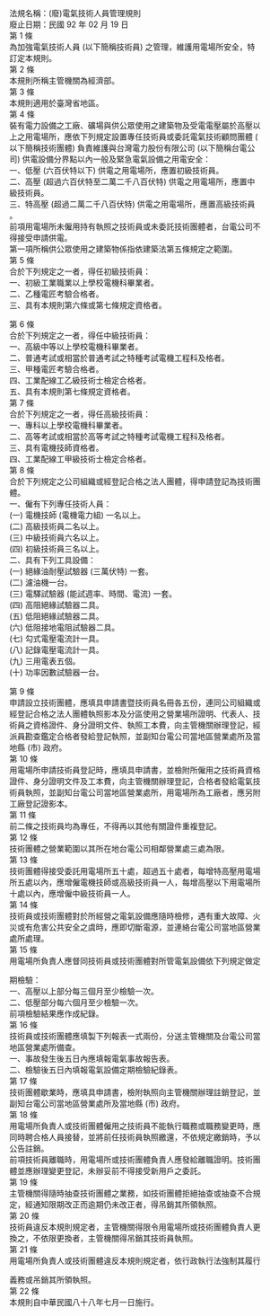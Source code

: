 法規名稱：(廢)電氣技術人員管理規則  
廢止日期：民國 92 年 02 月 19 日  
第 1 條  
為加強電氣技術人員 (以下簡稱技術員) 之管理，維護用電場所安全，特  
訂定本規則。  
第 2 條  
本規則所稱主管機關為經濟部。  
第 3 條  
本規則適用於臺灣省地區。  
第 4 條  
裝有電力設備之工廠、礦場與供公眾使用之建築物及受電電壓屬於高壓以  
上之用電場所，應依下列規定設置專任技術員或委託電氣技術顧問團體 (  
以下簡稱技術團體) 負責維護與台灣電力股份有限公司 (以下簡稱台電公  
司) 供電設備分界點以內一般及緊急電氣設備之用電安全：  
一、低壓 (六百伏特以下) 供電之用電場所，應置初級技術員。  
二、高壓 (超過六百伏特至二萬二千八百伏特) 供電之用電場所，應置中  
級技術員。  
三、特高壓 (超過二萬二千八百伏特) 供電之用電場所，應置高級技術員  
。  
前項用電場所未僱用持有執照之技術員或未委託技術團體者，台電公司不  
得接受申請供電。  
第一項所稱供公眾使用之建築物係指依建築法第五條規定之範圍。  
第 5 條  
合於下列規定之一者，得任初級技術員：  
一、初級工業職業以上學校電機科畢業者。  
二、乙種電匠考驗合格者。  
三、具有本規則第六條或第七條規定資格者。  


第 6 條  
合於下列規定之一者，得任中級技術員：  
一、高級中等以上學校電機科畢業者。  
二、普通考試或相當於普通考試之特種考試電機工程科及格者。  
三、甲種電匠考驗合格者。  
四、工業配線工乙級技術士檢定合格者。  
五、具有本規則第七條規定資格者。  
第 7 條  
合於下列規定之一者，得任高級技術員：  
一、專科以上學校電機科畢業者。  
二、高等考試或相當於高等考試之特種考試電機工程科及格者。  
三、具有電機技師資格者。  
四、工業配線工甲級技術士檢定合格者。  
第 8 條  
合於下列規定之公司組織或經登記合格之法人團體，得申請登記為技術團  
體。  
一、僱有下列專任技術人員：  
(一) 電機技師 (電機電力組) 一名以上。  
(二) 高級技術員二名以上。  
(三) 中級技術員六名以上。  
(四) 初級技術員三名以上。  
二、具有下列工具設備：  
(一) 絕緣油耐壓試驗器 (三萬伏特) 一套。  
(二) 濾油機一台。  
(三) 電驛試驗器 (能試週率、時間、電流) 一套。  
(四) 高阻絕緣試驗器二具。  
(五) 低阻絕緣試驗器二具。  
(六) 低阻接地電阻試驗器二具。  
(七) 勾式電壓電流計一具。  
(八) 記錄電壓電流計一具。  
(九) 三用電表五個。  
(十) 功率因數試驗器一台。  


第 9 條  
申請設立技術團體，應填具申請書暨技術員名冊各五份，連同公司組織或  
經登記合格之法人團體執照影本及分區使用之營業場所證明、代表人、技  
術員之資格證件、身分證明文件、執照工本費，向主管機關辦理登記，經  
派員勘查鑑定合格者發給登記執照，並副知台電公司當地區營業處所及當  
地縣 (市) 政府。  
第 10 條  
用電場所申請技術員登記時，應填具申請書，並檢附所僱用之技術員資格  
證件、身分證明文件及工本費，向主管機關辦理登記，合格者發給電氣技  
術員執照，並副知台電公司當地區營業處所，用電場所為工廠者，應另附  
工廠登記證影本。  
第 11 條  
前二條之技術員均為專任，不得再以其他有關證件重複登記。  
第 12 條  
技術團體之營業範圍以其所在地台電公司相鄰營業處三處為限。  
第 13 條  
技術團體得接受委託用電場所五十處，超過五十處者，每增特高壓用電場  
所五處以內，應增僱電機技師或高級技術員一人，每增高壓以下用電場所  
十處以內，應增僱中級技術員一人。  
第 14 條  
技術員或技術團體對於所經營之電氣設備應隨時檢修，遇有重大故障、火  
災或有危害公共安全之虞時，應即切斷電源，並連絡台電公司當地區營業  
處所處理。  
第 15 條  
用電場所負責人應督同技術員或技術團體對所管電氣設備依下列規定做定  


期檢驗：  
一、高壓以上部分每三個月至少檢驗一次。  
二、低壓部分每六個月至少檢驗一次。  
前項檢驗結果應作成紀錄。  
第 16 條  
技術員或技術團體應填製下列報表一式兩份，分送主管機關及台電公司當  
地區營業處所備查。  
一、事故發生後五日內應填報電氣事故報告表。  
二、檢驗後五日內填報電氣設備定期檢驗紀錄表。  
第 17 條  
技術團體歇業時，應填具申請書，檢附執照向主管機關辦理註銷登記，並  
副知台電公司當地區營業處所及當地縣 (市) 政府。  
第 18 條  
用電場所負責人或技術團體僱用之技術員不能執行職務或職務變更時，應  
同時聘合格人員接替，並將前任技術員執照繳還，不依規定繳銷時，予以  
公告註銷。  
前項技術員離職時，用電場所或技術團體負責人應發給離職證明。技術團  
體並應辦理變更登記，未辦妥前不得接受新用戶之委託。  
第 19 條  
主管機關得隨時抽查技術團體之業務，如技術團體拒絕抽查或抽查不合規  
定，經通知限期改正而逾期仍未改正者，得吊銷其所領執照。  
第 20 條  
技術員違反本規則規定者，主管機關得限令用電場所或技術團體負責人更  
換之，不依限更換者，主管機關得吊銷其技術員執照。  
第 21 條  
用電場所負責人或技術團體違反本規則規定者，依行政執行法強制其履行  


義務或吊銷其所領執照。  
第 22 條  
本規則自中華民國八十八年七月一日施行。  


